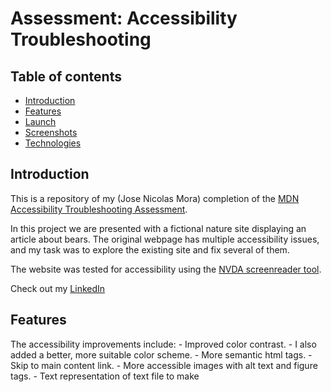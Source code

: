 <link rel="stylesheet" href="https://use.fontawesome.com/releases/v5.7.1/css/all.css">

<h1>
  Assessment: Accessibility Troubleshooting
</h1>
  
<h2 id="table-of-contents">Table of contents</h2>

* [Introduction](#introduction)
* [Features](#features)
* [Launch](#launch)
* [Screenshots](#screenshots)
* [Technologies](#technologies)

<h2 id="introduction">Introduction</h2>

This is a repository of my (Jose Nicolas Mora) completion of the [MDN Accessibility Troubleshooting Assessment](https://developer.mozilla.org/en-US/docs/Learn/Accessibility/Accessibility_troubleshooting).

In this project we are presented with a fictional nature site displaying an article about bears. The original webpage has multiple accessibility issues, and my task was to explore the existing site and fix several of them.

The website was tested for accessibility using the [NVDA screenreader tool](https://www.nvaccess.org).

Check out my [LinkedIn](https://linkedin.com/in/nicolas-mora-a54245105/)

<h2 id="features">Features</h2>
The accessibility improvements include:
- Improved color contrast.
  - I also added a better, more suitable color scheme.
- More semantic html tags.
- Skip to main content link.
- More accessible images with alt text and figure tags.
- Text representation of text file to make <audio> player more accessible to screenreader users.
- The <audio> player is now more accessible to users that are using older browsers that dont support HTML5 uadio.
- <input> element in search form now has label only accessible to screenreaders.
- The two <input> elements in the comment form have better labels.
- Show/hide comment control button is now key-board accessible.
- Table is now more accessible to screenreader users.
  - Data rows and columns are better associated.
  - Table summary was added.


<h2 id="launch">Launch</h2>
The old webpage is located in the original-webpage-poor-accessibility folder. Open the index.html file to open it.

The new webpage is located in the iimproved-webpage-better-accessibility folder. Open the index.html file to open it.

<h2 id="screenshots">screenshots</h2>

<h2 id="technologies">Technologies</h2>
- HTML5
- CSS3
- Javascript
- [WebAIM Contrast Checker](https://webaim.org/resources/contrastchecker/)
- [Coolors.co color scheme generator](https://coolors.co)
- [NVDA](https://www.nvaccess.org) 
